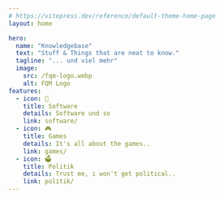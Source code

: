 ```yaml
---
# https://vitepress.dev/reference/default-theme-home-page
layout: home

hero:
  name: "Knowledgebase"
  text: "Stuff & Things that are neat to know."
  tagline: "... und viel mehr"
  image:
    src: /fqm-logo.webp
    alt: FQM Logo
features:
  - icon: 💾
    title: Software
    details: Software und so
    link: software/
  - icon: 🎮
    title: Games
    details: It's all about the games..
    link: games/
  - icon: 🗳️
    title: Politik
    details: Trust me, i won't get political..
    link: politik/
---
```

